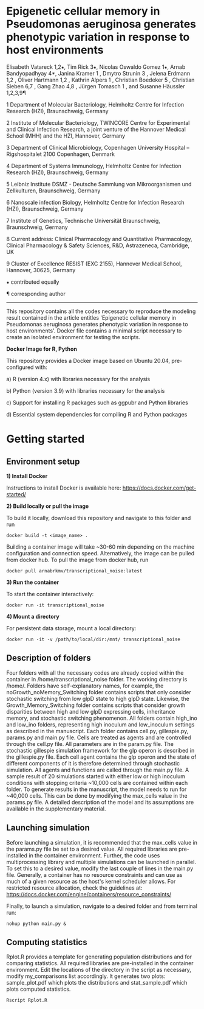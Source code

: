 
# Epigenetic cellular memory in Pseudomonas aeruginosa generates phenotypic variation in response to host environments

Elisabeth Vatareck 1,2⁕, Tim Rick 3⁕, Nicolas Oswaldo Gomez 1⁕, Arnab Bandyopadhyay 4*, Janina Kramer 1 , Dmytro Strunin 3 , Jelena Erdmann 1,2 , Oliver Hartmann 1,2 , Kathrin Alpers 1 , Christian Boedeker 5 , Christian Sieben 6,7 , Gang Zhao 4,8 , Jürgen Tomasch 1 , and Susanne Häussler 1,2,3,9¶

1 Department of Molecular Bacteriology, Helmholtz Centre for Infection Research (HZI), Braunschweig, Germany 

2 Institute of Molecular Bacteriology, TWINCORE Centre for Experimental and Clinical Infection Research, a joint venture of the Hannover Medical School (MHH) and the HZI, Hannover, Germany 

3 Department of Clinical Microbiology, Copenhagen University Hospital – Rigshospitalet 2100 Copenhagen, Denmark

4 Department of Systems Immunology, Helmholtz Centre for Infection Research (HZI), Braunschweig, Germany 

5 Leibniz Institute DSMZ - Deutsche Sammlung von Mikroorganismen und Zellkulturen, Braunschweig, Germany 

6 Nanoscale infection Biology, Helmholtz Centre for Infection Research (HZI), Braunschweig, Germany 

7 Institute of Genetics, Technische Universität Braunschweig, Braunschweig, Germany 

8 Current address: Clinical Pharmacology and Quantitative Pharmacology, Clinical Pharmacology & Safety Sciences, R&D, Astrazeneca, Cambridge, UK 

9 Cluster of Excellence RESIST (EXC 2155), Hannover Medical School, Hannover, 30625, Germany

⁕ contributed equally

¶ corresponding author

---

This repository contains all the codes necessary to reproduce the modeling result contained in the article entitles 'Epigenetic cellular memory in Pseudomonas aeruginosa generates phenotypic variation in response to host environments'. Docker file contains a minimal script necessary to create an isolated environment for testing the scripts.

**Docker Image for R, Python**

This repository provides a Docker image based on Ubuntu 20.04, pre-configured with:

a) R (version 4.x) with libraries necessary for the analysis
    
b) Python (version 3.9) with libraries necessary for the analysis
    
c) Support for installing R packages such as ggpubr and Python libraries
    
d) Essential system dependencies for compiling R and Python packages

# Getting started

## Environment setup

**1) Install Docker**

Instructions to install Docker is available here: https://docs.docker.com/get-started/

**2) Build locally or pull the image**
 
To build it locally, download this repository and navigate to this folder and run 

    docker build -t <image_name> .

Building a container image will take ~30-60 min depending on the machine configuration and connection speed. Alternatively, the image can be pulled from docker hub. To pull the image from docker hub, run

    docker pull arnabrkmv/transcriptional_noise:latest

**3) Run the container**

To start the container interactively:

    docker run -it transcriptional_noise

**4) Mount a directory**

For persistent data storage, mount a local directory:

    docker run -it -v /path/to/local/dir:/mnt/ transcriptional_noise

## Description of folders

Four folders with all the necessary codes are already copied within the container in /home/transcriptional_noise folder. The working directory is  /home/. Folders have self-explanatory names, for example, the noGrowth_noMemory_Switching folder contains scripts that only consider stochastic switching from low glpD state to high glpD state. Likewise, the Growth_Memory_Switching folder contains scripts that consider growth disparities between high and low glpD expressing cells, inheritance memory, and stochastic switching phenomenon. All folders contain high_ino and low_ino folders, representing high inoculum and low_inoculum settings as described in the manuscript. Each folder contains cell.py,  gillespie.py, params.py and main.py file. Cells are treated as agents and are controlled through the cell.py file. All parameters are in the  param.py file. The stochastic gillespie simulation framework for the glp operon is described in the gillespie.py file. Each cell agent contains the glp operon and the state of different components of it is therefore determined through stochastic simulation. All agents and functions are called through the main.py file. A sample result of 20  simulations started with either low or high inoculum conditions with stopping criteria ~10,000 cells are contained within each folder. To generate results in the manuscript, the model needs to run for ~40,000  cells. This can be done by modifying the max_cells value in the  params.py file. A detailed description of the model and its assumptions are available in the supplementary material.

## Launching simulation

Before launching a simulation, it is recommended that the max_cells value in the params.py file be set to a desired value. All required libraries are pre-installed in the container environment. Further, the code uses multiprocessing library and multiple simulations can be launched in parallel. To set this to a desired value, modify the last couple of lines in the main.py file. Generally, a container has no resource constraints and can use as much of a given resource as the host's kernel scheduler allows. For restricted resource allocation, check the guidelines at: https://docs.docker.com/engine/containers/resource_constraints/

Finally, to launch a simulation, navigate to a desired folder and from terminal run:

    nohup python main.py &

## Computing statistics

Rplot.R provides a template for generating population distributions and for comparing statistics. All required libraries are pre-installed in the container environment. Edit the locations of the directory in the script as necessary, modify my_comparisons list accordingly. It generates two plots: sample_plot.pdf which plots the distributions and stat_sample.pdf which plots computed statistics.  

    Rscript Rplot.R





